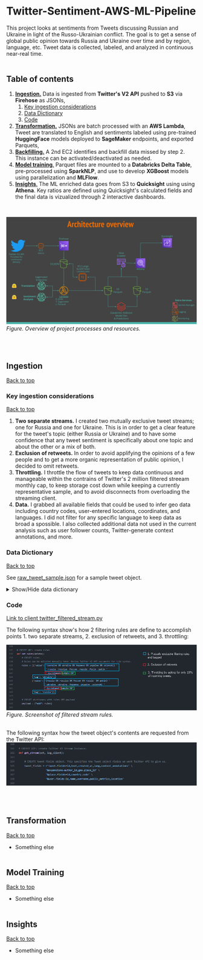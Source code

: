 # Twitter-Sentiment-AWS-ML-Pipeline <a name="home"></a>
 This project looks at sentiments from Tweets discussing Russian and Ukraine in light of the Russo-Ukrainian conflict. The goal is to get a sense of global public opinion towards Russia and Ukraine over time and by region, language, etc. Tweet data is collected, labeled, and analyzed in continuous near-real time. <br><br>
## Table of contents 
 
 1. [<b>Ingestion.</b>](#ingestion) Data is ingested from <b>Twitter's V2 API</b> pushed to <b>S3</b> via <b>Firehose</b> as JSONs,
    1. [Key ingestion considerations](#key_ingestion_considerations)
    1. [Data Dictionary](#ingestion_data_dict)
    1. [Code](#ingestion_code)
 1. [<b>Transformation.</b>](#transformation) JSONs are batch processed with an <b>AWS Lambda</b>, Tweet are translated to English and sentiments labeled using pre-trained <b>HuggingFace</b> models deployed to <b>SageMaker</b> endpoints, and exported Parquets,
   1. [<b>Backfilling.</b>](#transformation) A 2nd EC2 identifies and backfill data missed by step 2. This instance can be activated/deactivated as needed.
 1. [<b>Model training</b>.](#training) Parquet files are mounted to a <b>Databricks Delta Table</b>, pre-processed using <b>SparkNLP</b>, and use to develop <b>XGBoost</b> models using parallelization and <b>MLFlow</b>.
 1. [<b>Insights</b>.](#insights) The ML enriched data goes from S3 to <b>Quicksight</b> using using <b>Athena</b>. Key ratios are defined using Quicksight's calculated fields and the final data is vizualized through 2 interactive dashboards. 
<br>

![Alt text](https://github.com/JonathanG-M/Twitter-Sentiment-AWS-ML-Pipeline/blob/main/img/Twitter%20Sentiment%20Analysis.png)
<i> Figure. Overview of project processes and resources.</i>

<br><br>
## Ingestion
<a name="ingestion"></a>
[<u>Back to top</u>](#home)
<br>

### Key ingestion considerations<a name="key_ingestion_considerations"></a>
[Back to top](#home)
1. <b>Two separate streams.</b> I created two mutually exclusive tweet streams; one for Russia and one for Ukraine. This is in order to get a clear feature for the tweet's topic (either Russia or Ukraine) and to have some confidence that any tweet sentiment is specifically about one topic and about the other or a mix of both. 
1. <b>Exclusion of retweets.</b> In order to avoid applifying the opinions of a few people and to get a more organic representation of public opinion, I decided to omit retweets.
1. <b>Throttling.</b> I throttle the flow of tweets to keep data continuous and manageable within the contrains of Twitter's 2 million filtered streeam monthly cap, to keep storage cost down while keeping a currently representative sample, and to avoid disconnects from overloading the streaming client.
1. <b>Data.</b> I grabbed all available fields that could be used to infer geo data including country codes, user-entered locations, coordinates, and languages. I did not filter for any specific language to keep data as broad a spossible. I also collected additional data not used in the current analysis such as user follower counts, Twitter-generate context annotations, and more. 

### Data Dictionary<a name="ingestion_data_dict"></a>
[Back to top](#home)

See [raw_tweet_sample.json](https://github.com/JonathanG-M/Twitter-Sentiment-AWS-ML-Pipeline/blob/main/1.%20Injestion/sample/raw_tweet_sample.json) for a sample tweet object.
<details>
<summary>Show/Hide data dictionary</summary>
<br>

* <b>data</b>: Tweet data 
* <b>data > author_id</b>: Unique user ID 
* <b>data > context_annotation</b>: Twitter's own named entity recognition
* <b>data > created_at</b>: Tweet creation date
* <b>data > geo > place_id</b>: Tweet-specific location id. Location data can be found in <b>data > includes > places</b> 
* <b>data > id</b>: Tweet unique id
* <b>data > lang</b>: Language detected by Twitter
* <b>data > text</b>: The actual Tweet text
* <b>data > includes</b>: Expansion of people data and place data mentioned in data > text and data > geo
* <b>data > includes > users</b>: User data, including the tweet's author.
* <b>data > includes > users[i] > location</b>: Location data manually entered by user. Low reliability since users can enter anything (USA, Atlantis, Mom's basemend, etc.)
* <b>data > includes > users[i] > name</b>: User's screen name. Not unique.
* <b>data > includes > users[i] > pubic metrics</b>: High-level user stats (followers, tweet count, etc)
* <b>data > includes > users[i] > username</b>: User's unique @ twitter handle
* <b>matching_rules</b> Filtered stream rule which this tweet matches on
* <b>matching_rules > tag</b> Optional tag which can be set to use as a feature. This is how data is tagged in point 1. under [key ingestion considerations](#key_ingestion_considerations)
    
</details>

### Code<a name="ingestion_code"></a> 
[Link to client twitter_filtered_stream.py](https://github.com/JonathanG-M/Twitter-Sentiment-AWS-ML-Pipeline/blob/main/1.%20Injestion/twitter_filtered_stream.py)

The following syntax show's how 2 filtering rules are define to accomplish points 1. two separate streams, 2. exclusion of retweets, and 3. throttling:

![Alt Text](https://github.com/JonathanG-M/Twitter-Sentiment-AWS-ML-Pipeline/blob/main/img/filtering_rules.png)
<i> Figure. Screenshot of filtered stream rules.</i><br><br>

The following syntax how the tweet object's contents are requested from the Twitter API:
![Alt Text](https://github.com/JonathanG-M/Twitter-Sentiment-AWS-ML-Pipeline/blob/main/img/tweet_object_rules.png)


<br><br>
## Transformation
<a name="transformation"></a>
[<u>Back to top</u>](#home)
<br>

* Something else
<br><br>
## Model Training
<a name="training"></a>
[<u>Back to top</u>](#home)
<br>

* Something else
<br><br>
## Insights
<a name="insights"></a>
[<u>Back to top</u>](#home)
<br>

* Something else
